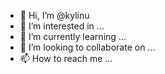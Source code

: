 - 👋 Hi, I’m @kylinu
- 👀 I’m interested in ...
- 🌱 I’m currently learning ...
- 💞️ I’m looking to collaborate on ...
- 📫 How to reach me ...

<!---
kylinu/kylinu is a ✨ special ✨ repository because its `README.md` (this file) appears on your GitHub profile.
You can click the Preview link to take a look at your changes.
--->
